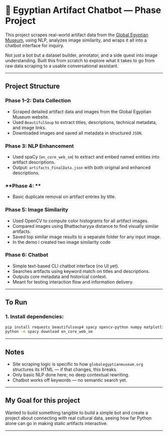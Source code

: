 # 🏺 Egyptian Artifact Chatbot — Phase Project

This project scrapes real-world artifact data from the [Global Egyptian Museum](https://www.globalegyptianmuseum.org), using NLP, analyzes image similarity, and wraps it all into a chatbot interface for inquiry.

Not just a bot but a dataset builder, annotator, and a side quest into image understanding. Built this from scratch to explore what it takes to go from raw data scraping to a usable conversational assistant.

---

## Project Structure

### **Phase 1–2: Data Collection**
- Scraped detailed artifact data and images from the Global Egyptian Museum website.
- Used `BeautifulSoup` to extract titles, descriptions, technical metadata, and image links.
- Downloaded images and saved all metadata in structured `JSON`.

### **Phase 3: NLP Enhancement**
- Used spaCy (`en_core_web_sm`) to extract and embed named entities into artifact descriptions.
- Output: `artifacts_FinalData.json` with both original and enhanced descriptions.

### **Phase 4: **
- Basic duplicate removal on artifact entries by title.

### **Phase 5: Image Similarity**
- Used OpenCV to compute color histograms for all artifact images.
- Compared images using Bhattacharyya distance to find visually similar artifacts.
- Saved top similar image results to a separate folder for any input image.
- In the demo i created two image similarity code

### **Phase 6: Chatbot**
- Simple text-based CLI chatbot interface (no UI yet).
- Searches artifacts using keyword match on titles and descriptions.
- Outputs core metadata and historical context.
- Meant for testing interaction flow and information delivery.



---


##  To Run

### 1. Install dependencies:
```bash
pip install requests beautifulsoup4 spacy opencv-python numpy matplotlib
python -m spacy download en_core_web_sm
```



---

## Notes

- Site scraping logic is specific to how `globalegyptianmuseum.org` structures its HTML — if that changes, this breaks.
- Only basic NLP done here; no deep contextual rewriting.
- Chatbot works off keywords — no semantic search yet.

---

## My Goal for this project

Wanted to build something tangible to build a simple bot and create a project about connecting with real cultural data, seeing how far Python alone can go in making static artifacts interactive.

---

